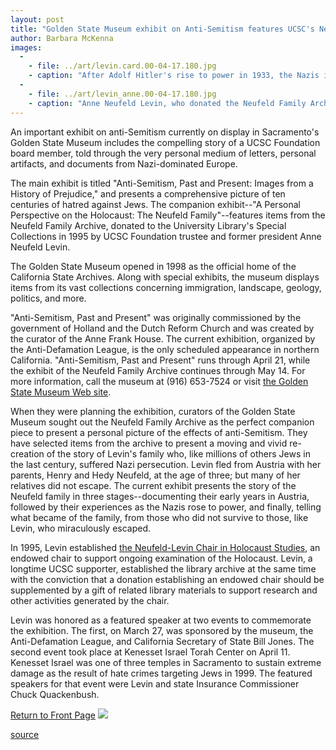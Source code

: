 ```yaml
---
layout: post
title: "Golden State Museum exhibit on Anti-Semitism features UCSC's Neufeld Family Archive"
author: Barbara McKenna
images:
  -
    - file: ../art/levin.card.00-04-17.180.jpg
    - caption: "After Adolf Hitler's rise to power in 1933, the Nazis issued every person a permanent identity card. A 'J' on the cover indicated that the person was Jewish. Each Jewish man's name was prefaced with 'Israel' and each woman's name with 'Sarah.' Permanent yellow armbands were issued later. Courtesy: Neufeld Family Archive, Special Collections, McHenry Library"
  -
    - file: ../art/levin_anne.00-04-17.180.jpg
    - caption: "Anne Neufeld Levin, who donated the Neufeld Family Archive to UCSC Photo: Covello & Covello"
---
```


An important exhibit on anti-Semitism currently on display in Sacramento's Golden State Museum includes the compelling story of a UCSC Foundation board member, told through the very personal medium of letters, personal artifacts, and documents from Nazi-dominated Europe.   
  

The main exhibit is titled "Anti-Semitism, Past and Present: Images from a History of Prejudice," and presents a comprehensive picture of ten centuries of hatred against Jews. The companion exhibit--"A Personal Perspective on the Holocaust: The Neufeld Family"--features items from the Neufeld Family Archive, donated to the University Library's Special Collections in 1995 by UCSC Foundation trustee and former president Anne Neufeld Levin.  
  
The Golden State Museum opened in 1998 as the official home of the California State Archives. Along with special exhibits, the museum displays items from its vast collections concerning immigration, landscape, geology, politics, and more.  
  
"Anti-Semitism, Past and Present" was originally commissioned by the government of Holland and the Dutch Reform Church and was created by the curator of the Anne Frank House. The current exhibition, organized by the Anti-Defamation League, is the only scheduled appearance in northern California. "Anti-Semitism, Past and Present" runs through April 21, while the exhibit of the Neufeld Family Archive continues through May 14. For more information, call the museum at (916) 653-7524 or visit [the Golden State Museum Web site][1].  
  
When they were planning the exhibition, curators of the Golden State Museum sought out the Neufeld Family Archive as the perfect companion piece to present a personal picture of the effects of anti-Semitism. They have selected items from the archive to present a moving and vivid re-creation of the story of Levin's family who, like millions of others Jews in the last century, suffered Nazi persecution. Levin fled from Austria with her parents, Henry and Hedy Neufeld, at the age of three; but many of her relatives did not escape. The current exhibit presents the story of the Neufeld family in three stages--documenting their early years in Austria, followed by their experiences as the Nazis rose to power, and finally, telling what became of the family, from those who did not survive to those, like Levin, who miraculously escaped.  
  
In 1995, Levin established [the Neufeld-Levin Chair in Holocaust Studies][2], an endowed chair to support ongoing examination of the Holocaust. Levin, a longtime UCSC supporter, established the library archive at the same time with the conviction that a donation establishing an endowed chair should be supplemented by a gift of related library materials to support research and other activities generated by the chair.   
  
Levin was honored as a featured speaker at two events to commemorate the exhibition. The first, on March 27, was sponsored by the museum, the Anti-Defamation League, and California Secretary of State Bill Jones. The second event took place at Kenesset Israel Torah Center on April 11. Kenesset Israel was one of three temples in Sacramento to sustain extreme damage as the result of hate crimes targeting Jews in 1999. The featured speakers for that event were Levin and state Insurance Commissioner Chuck Quackenbush.

[Return to Front Page][3] ![ ][4]

[1]: http://www.ss.ca.gov/museum/museuminfo.htm
[2]: http://www.ucsc.edu/news_events/press_releases/archive/94-95/05-95/051995-World_War_II_surviv.html
[3]: ../../index.html
[4]: ../../images/trans.gif

[source](http://www1.ucsc.edu/currents/99-00/04-17/levin.html "Permalink to levin")
